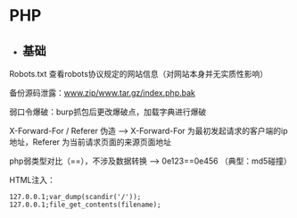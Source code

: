 # PHP

* ## 基础

Robots.txt 查看robots协议规定的网站信息（对网站本身并无实质性影响）

备份源码泄露：www.zip/www.tar.gz/index.php.bak

弱口令爆破：burp抓包后更改爆破点，加载字典进行爆破

X-Forward-For / Referer 伪造 --&gt; X-Forward-For 为最初发起请求的客户端的ip地址，Referer 为当前请求页面的来源页面地址

php弱类型对比（==），不涉及数据转换 --&gt; 0e123==0e456 （典型：md5碰撞）

HTML注入：

```
127.0.0.1;var_dump(scandir('/'));
127.0.0.1;file_get_contents(filename);
```



